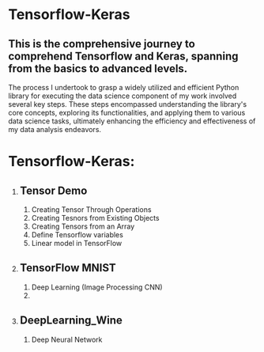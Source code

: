 # Tensorflow-Keras
This is the comprehensive journey to comprehend Tensorflow and Keras, spanning from the basics to advanced levels.
------------------------------------------------------------------------------------------------------------------

The process I undertook to grasp a widely utilized and efficient Python library for executing the data science component of my work involved several key steps. These steps encompassed understanding the library's core concepts, exploring its functionalities, and applying them to various data science tasks, ultimately enhancing the efficiency and effectiveness of my data analysis endeavors.

# Tensorflow-Keras:
1. Tensor Demo
   -----------
    1. Creating Tensor Through Operations
    2. Creating Tesnors from Existing Objects
    3. Creating Tensors from an Array
    4. Define Tensorflow variables
    5. Linear model in TensorFlow
   
2. TensorFlow MNIST
   ----------------
   1. Deep Learning (Image Processing CNN)
   2. 
3. DeepLearning_Wine
   -----------------
   1. Deep Neural Network
   
